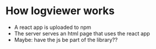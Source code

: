 # How logviewer works
- A react app is uploaded to npm 
- The server serves an html page that uses the react app
- Maybe: have the js be part of the library??